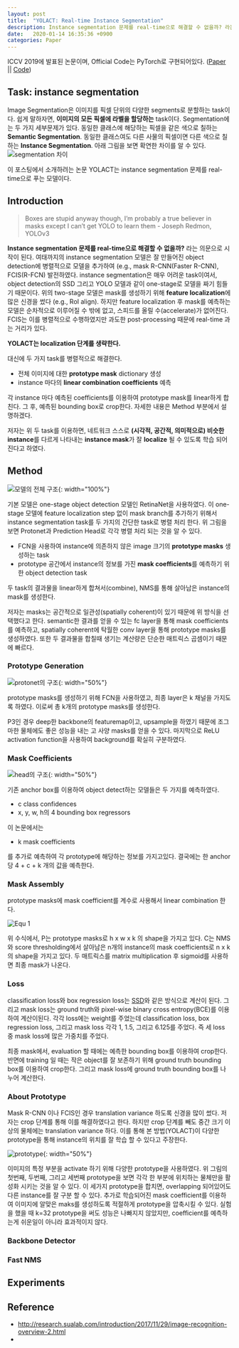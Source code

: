 ```yaml
---
layout: post
title:  "YOLACT: Real-time Instance Segmentation"
description: Instance segmentation 문제를 real-time으로 해결할 수 없을까? 라는 의문으로 시작이 된다. 여태까지의 instance segmentation 모델은 잘 만들어진 object detection에 병렬적으로 모델을 추가하여 (e.g., mask R-CNN(Faster R-CNN), FCIS(R-FCN) 발전하였다. 하지만,
date:   2020-01-14 16:35:36 +0900
categories: Paper
---
```

ICCV 2019에 발표된 논문이며, Official Code는 PyTorch로 구현되어있다. ([Paper](https://arxiv.org/pdf/1904.02689.pdf) || [Code](https://github.com/dbolya/yolact))

## Task: instance segmentation
Image Segmentation은 이미지를 픽셀 단위의 다양한 segments로 분할하는 task이다. 쉽게 말하자면, **이미지의 모든 픽셀에 라벨을 할당하는** task이다. 
Segmentation에는 두 가지 세부문제가 있다. 동일한 클래스에 해당하는 픽셀을 같은 색으로 칠하는 **Semantic Segmentation**. 동일한 클래스여도 다른 사물의 픽셀이면 다른 색으로 칠하는 **Instance Segmentation**. 아래 그림을 보면 확연한 차이를 알 수 있다.
![segmentation 차이](https://raw.githubusercontent.com/byeongjokim/byeongjokim.github.io/master/assets/images/YOLACT/segmentation.png)

이 포스팅에서 소개하려는 논문 YOLACT는 instance segmentation 문제를 real-time으로 푸는 모델이다.

## Introduction
> Boxes are stupid anyway though, I’m probably a true believer in masks except I can’t get YOLO to learn them - Joseph Redmon, YOLOv3

**Instance segmentation 문제를 real-time으로 해결할 수 없을까?** 라는 의문으로 시작이 된다. 여태까지의 instance segmentation 모델은 잘 만들어진 object detection에 병렬적으로 모델을 추가하여 (e.g., mask R-CNN(Faster R-CNN), FCIS(R-FCN) 발전하였다. instance segmentation은 매우 어려운 task이여서, object detection의 SSD 그리고 YOLO 모델과 같이 one-stage로 모델을 짜기 힘들기 때문이다. 위의 two-stage 모델은 mask를 생성하기 위해 **feature localization**에 많은 신경을 썼다 (e.g., RoI align). 하지만 feature localization 후 mask를 예측하는 모델은 순차적으로 이루어질 수 밖에 없고, 스피드를 올릴 수(accelerate)가 없어진다. FCIS는 이를 병렬적으로 수행하였지만 과도한 post-processing 때문에 real-time 과는 거리가 있다.

**YOLACT는 localization 단계를 생략한다.**

대신에 두 가지 task를 병렬적으로 해결한다.
- 전체 이미지에 대한 **prototype mask** dictionary 생성
- instance 마다의 **linear combination coefficients** 예측

각 instance 마다 예측된 coefficients를 이용하여 prototype mask를 linear하게 합친다. 그 후, 예측된 bounding box로 crop한다. 자세한 내용은 Method 부분에서 설명하겠다.

저자는 위 두 task를 이용하면, 네트워크 스스로 **(시각적, 공간적, 의미적으로) 비슷한 instance**를 다르게 나타내는 **instance mask**가 잘 **localize** 될 수 있도록 학습 되어진다고 하였다. 

## Method
![모델의 전체 구조](https://raw.githubusercontent.com/byeongjokim/byeongjokim.github.io/master/assets/images/YOLACT/architecture.PNG){: width="100%"}

기본 모델은 one-stage object detection 모델인 RetinaNet을 사용하였다. 이 one-stage 모델에 feature localization step 없이 mask branch를 추가하기 위해서 instance segmentation task를 두 가지의 간단한 task로 병렬 처리 한다. 위 그림을 보면 Protonet과 Prediction Head로 각각 병렬 처리 되는 것을 알 수 있다.
- FCN을 사용하여 instance에 의존하지 않은 image 크기의 **prototype masks** 생성하는 task
- prototype 공간에서 instance의 정보를 가진 **mask coefficients**를 예측하기 위한 object detection task

두 task의 결과물을 linear하게 합쳐서(combine), NMS를 통해 살아남은 instance의 mask를 생성한다.

저자는 masks는 공간적으로 일관성(spatially coherent)이 있기 때문에 위 방식을 선택했다고 한다. semantic한 결과를 얻을 수 있는 fc layer을 통해 mask coefficients를 예측하고, spatially coherent에 탁월한 conv layer을 통해 prototype masks를 생성하였다. 또한 두 결과물을 합칠때 생기는 계산량은 단순한 매트릭스 곱셈이기 때문에 빠르다.

### Prototype Generation
![protonet의 구조](https://raw.githubusercontent.com/byeongjokim/byeongjokim.github.io/master/assets/images/YOLACT/protonet.PNG){: width="50%"}

prototype masks를 생성하기 위해 FCN을 사용하였고, 최종 layer은 k 채널을 가지도록 하였다. 이로써 총 k개의 prototype masks를 생성한다.

P3인 경우 deep한 backbone의 featuremap이고, upsample을 하였기 때문에 조그마한 물체에도 좋은 성능을 내는 고 사양 masks를 얻을 수 있다. 마지막으로 ReLU activation function을 사용하여 background를 확실히 구분하였다.


### Mask Coefficients
![head의 구조](https://raw.githubusercontent.com/byeongjokim/byeongjokim.github.io/master/assets/images/YOLACT/head.PNG){: width="50%"}

기존 anchor box를 이용하여 object detect하는 모델들은 두 가지를 예측하였다.
- c class confidences
- x, y, w, h의 4 bounding box regressors

이 논문에서는
- k mask coefficients

를 추가로 예측하여 각 prototype에 해당하는 정보를 가지고있다. 결국에는 한 anchor 당 4 + c + k 개의 값을 예측한다.


### Mask Assembly
prototype masks에 mask coefficient를 계수로 사용해서 linear combination 한다.

![Equ 1](https://raw.githubusercontent.com/byeongjokim/byeongjokim.github.io/master/assets/images/YOLACT/equ1.PNG)

위 수식에서, P는 prototype masks로 h x w x k 의 shape을 가지고 있다. C는 NMS와 score thresholding에서 살아남은 n개의 instance의 mask coefficients로 n x k 의 shape을 가지고 있다. 두 매트릭스를 matrix multiplication 후 sigmoid를 사용하면 최종 mask가 나온다.


### Loss
classification loss와 box regression loss는 [SSD](https://arxiv.org/abs/1512.02325)와 같은 방식으로 계산이 된다. 그리고 mask loss는 ground truth와 pixel-wise binary cross entropy(BCE)를 이용하여 계산이된다. 각각 loss에는 weight를 주었는데 classification loss, box regression loss, 그리고 mask loss 각각 1, 1.5, 그리고 6.125를 주었다. 즉 세 loss 중 mask loss에 많은 가중치를 주었다.

최종 mask에서, evaluation 할 때에는 예측한 bounding box를 이용하여 crop한다. 반면에 training 일 때는 작은 object를 잘 보존하기 위해 ground truth bounding box를 이용하여 crop한다. 그리고 mask loss에 ground truth bounding box를 나누어 계산한다.

### About Prototype
Mask R-CNN 이나 FCIS인 경우 translation variance 하도록 신경을 많이 썼다. 저자는 crop 단계를 통해 이를 해결하였다고 한다. 하지만 crop 단계를 빼도 중간 크기 이상의 물체에는 translation variance 하다. 이를 통해 본 방법(YOLACT)이 다양한 prototype을 통해 instance의 위치를 잘 학습 할 수 있다고 주장한다.

![prototype](https://raw.githubusercontent.com/byeongjokim/byeongjokim.github.io/master/assets/images/YOLACT/prototype.PNG){: width="50%"}

이미지의 특정 부분을 activate 하기 위해 다양한 prototype을 사용하였다. 위 그림의 첫번째, 두번째, 그리고 세번째 prototype을 보면 각각 한 부분에 위치하는 물체만을 활성화 시키는 것을 알 수 있다. 이 세가지 prototype을 합치면, overlapping 되어있어도 다른 instance를 잘 구분 할 수 있다. 추가로 학습되어진 mask coefficient를 이용하여 이미지에 알맞은 maks를 생성하도록 적절하게 prototype을 압축시킬 수 있다. 실험을 했을 때 k=32 prototype을 써도 성능은 나빠지지 않았지만, coefficient를 예측하는게 쉬운일이 아니라 효과적이지 않다.

### Backbone Detector

### Fast NMS



## Experiments


## Reference
- http://research.sualab.com/introduction/2017/11/29/image-recognition-overview-2.html
- 